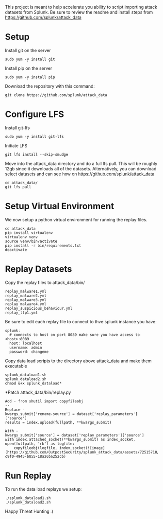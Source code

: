 This project is meant to help accelerate you ability to script importing attack datasets from Splunk. Be sure to review the readme and install steps from https://github.com/splunk/attack_data

# Setup
Install git on the server

````
sudo yum -y install git
````

Install pip on the server
````
sudo yum -y install pip
````

Download the repository with this command:

````
git clone https://github.com/splunk/attack_data
````

# Configure LFS
Install git-lfs

````
sudo yum -y install git-lfs
````

Initiate LFS

```
git lfs install --skip-smudge
```
Move into the attack_data directory and do a full lfs pull. This will be roughly 12gb since it downloads all of the datasets. Alternatively, you can download select datasets and can see how on https://github.com/splunk/attack_data

````
cd attack_data/
git lfs pull
````

# Setup Virtual Environment
We now setup a python virtual environment for running the replay files.

```
cd attack_data
pip install virtualenv
virtualenv venv
source venv/bin/activate
pip install -r bin/requirements.txt
deactivate
```

# Replay Datasets
Copy the replay files to attack_data/bin/

```
replay_malware1.yml
replay_malware2.yml
replay_malware3.yml
replay_malware4.yml
replay_suspicious_behaviour.yml
replay_ttp1.yml
```

Be sure to edit each replay file to connect to thve splunk instance you have:

```
splunk:
  # connects to host on port 8089 make sure you have access to <host>:8089
  host: localhost
  username: admin
  password: changeme
```

Copy data load scripts to the directory above attack_data and make them executable

```
splunk_dataload1.sh
splunk_dataload2.sh
chmod u+x splunk_dataload*
```

*Patch attack_data/bin/replay.py

```
Add - from shutil import copyfileobj
--
Replace - 
kwargs_submit['rename-source'] = dataset['replay_parameters']['source']
results = index.upload(fullpath, **kwargs_submit)

With -
kwargs_submit['source'] = dataset['replay_parameters']['source']
with index.attached_socket(**kwargs_submit) as index_socket, open(fullpath, 'rb') as logfile:
    copyfileobj(logfile, index_socket)![image](https://github.com/OutpostSecurity/splunk_attack_data/assets/72515718/aa6877aa-c9f0-4945-b855-18a26ba252cb)
```

# Run Replay
To run  the data load replays we setup:

```
./splunk_dataload1.sh
./splunk_dataload2.sh
```

Happy Threat Hunting :) 
